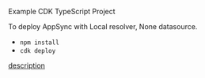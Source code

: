 Example CDK TypeScript Project

To deploy AppSync with Local resolver, None datasource.

* `npm install`
* `cdk deploy`

[description](https://figmentresearch.com/aws/cdkappsync-local)